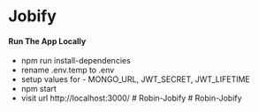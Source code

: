 # Jobify

#### Run The App Locally

- npm run install-dependencies
- rename .env.temp to .env
- setup values for - MONGO_URL, JWT_SECRET, JWT_LIFETIME
- npm start
- visit url http://localhost:3000/
#   R o b i n - J o b i f y  
 #   R o b i n - J o b i f y  
 